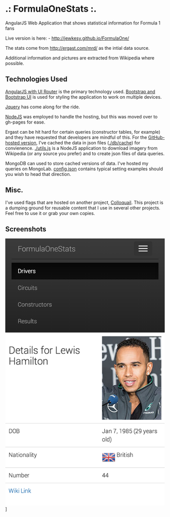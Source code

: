 # .: FormulaOneStats :.

AngularJS Web Application that shows statistical information for Formula 1 fans

Live version is here: - http://jewkesy.github.io/FormulaOne/

The stats come from http://ergast.com/mrd/ as the intial data source.  

Additional information and pictures are extracted from Wikipedia where possible.

## Technologies Used
[AngularJS with UI Router](https://angularjs.org/) is the primary technology used.  [Bootstrap and Bootstrap UI](http://getbootstrap.com/) is used for styling the application to work on multiple devices.

[Jquery](https://jquery.com/) has come along for the ride.

[NodeJS](https://nodejs.org/) was employed to handle the hosting, but this was moved over to gh-pages for ease.

Ergast can be hit hard for certain queries (constructor tables, for example) and they have requested that developers are mindful of this.  For the [GitHub-hosted version](http://jewkesy.github.io/FormulaOne/), I've cached the data in json files ([./db/cache](https://github.com/jewkesy/FormulaOne/tree/master/db/cache)) for convienence.  [./utils.js](https://github.com/jewkesy/FormulaOne/blob/master/utils.js) is a NodeJS application to download imagery from Wikipedia (or any source you prefer) and to create json files of data queries.

MongoDB can used to store cached versions of data.  I've hosted my queries on MongoLab.  [config.json](https://github.com/jewkesy/FormulaOne/blob/master/config.json) contains typical setting examples should you wish to head that direction.

## Misc.

I've used flags that are hosted on another project, [Colloquail](https://github.com/jewkesy/colloquial).  This project is a dumping ground for reusable content that I use in several other projects.  Feel free to use it or grab your own copies.

## Screenshots

![Screenshot](https://github.com/jewkesy/jewkesy.github.io/blob/master/images/f1_5.png?raw=ture)]